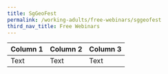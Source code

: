 ```yaml
---
title: SgGeoFest
permalink: /working-adults/free-webinars/sggeofest
third_nav_title: Free Webinars
---
```



| Column 1 | Column 2 | Column 3 |
| -------- | -------- | -------- |
| Text     | Text     | Text     |

